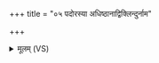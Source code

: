 +++
title = "०५ पदोरस्या अधिष्ठानाद्विक्लिन्दुर्नाम"

+++
<details><summary>मूलम् (VS)</summary>

प॒दोर॑स्या अधि॒ष्ठाना॑द्वि॒क्लिन्दु॒र्नाम॑ विन्दति।  
अ॑नाम॒नात्सं शी॑र्यन्ते॒ या मुखे॑नोप॒जिघ्र॑ति ॥
</details>